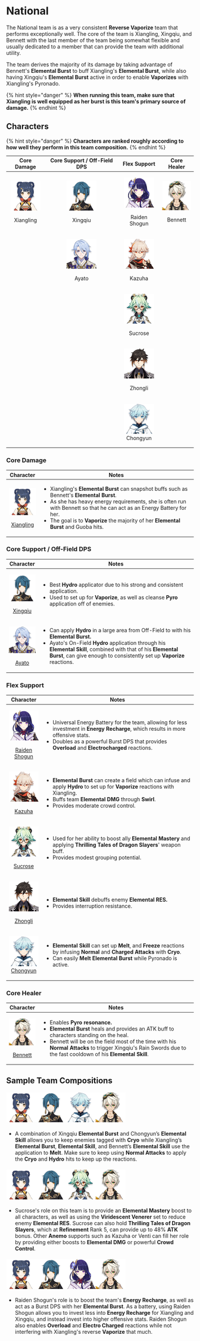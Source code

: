 # National

The National team is as a very consistent **Reverse Vaporize** team that performs exceptionally well. The core of the team is Xiangling, Xingqiu, and Bennett with the last member of the team being somewhat flexible and usually dedicated to a member that can provide the team with additional utility.

The team derives the majority of its damage by taking advantage of Bennett's **Elemental Burst** to buff Xiangling's **Elemental Burst**, while also having Xingqiu's **Elemental Burst** active in order to enable **Vaporizes** with Xiangling's Pyronado.

{% hint style="danger" %}
**When running this team, make sure that Xiangling is well equipped as her burst is this team's primary source of damage.**
{% endhint %}

## Characters

{% hint style="danger" %}
**Characters are ranked roughly according to how well they perform in this team composition.**
{% endhint %}

|                                                  Core Damage                                                  |                                        Core Support / Off-Field DPS                                       |                                                      Flex Support                                                      |                                                Core Healer                                                |
| :-----------------------------------------------------------------------------------------------------------: | :-------------------------------------------------------------------------------------------------------: | :--------------------------------------------------------------------------------------------------------------------: | :-------------------------------------------------------------------------------------------------------: |
| <p><img src="../.gitbook/assets/UI_AvatarIcon_Xiangling.png" alt="" data-size="original"></p><p>Xiangling</p> | <p><img src="../.gitbook/assets/UI_AvatarIcon_Xingqiu.png" alt="" data-size="original"></p><p>Xingqiu</p> | <p><img src="../.gitbook/assets/UI_AvatarIcon_Raiden_Shougun.png" alt="" data-size="original"></p><p>Raiden Shogun</p> | <p><img src="../.gitbook/assets/UI_AvatarIcon_Bennett.png" alt="" data-size="original"></p><p>Bennett</p> |
|                                                                                                               |              <p><img src="../.gitbook/assets/UI_AvatarIcon_Ayato.png" alt=""></p><p>Ayato</p>             |         <p><img src="../.gitbook/assets/UI_AvatarIcon_Kazuha.png" alt="" data-size="original"></p><p>Kazuha</p>        |                                                                                                           |
|                                                                                                               |                                                                                                           |        <p><img src="../.gitbook/assets/UI_AvatarIcon_Sucrose.png" alt="" data-size="original"></p><p>Sucrose</p>       |                                                                                                           |
|                                                                                                               |                                                                                                           |        <p><img src="../.gitbook/assets/UI_AvatarIcon_Zhongli.png" alt="" data-size="original"></p><p>Zhongli</p>       |                                                                                                           |
|                                                                                                               |                                                                                                           |                   <p><img src="../.gitbook/assets/UI_AvatarIcon_Chongyun.png" alt=""><br>Chongyun</p>                  |                                                                                                           |

### Core Damage

|                                                                          Character                                                                          | Notes                                                                                                                                                                                                                                                                                                                                                                                    |
| :---------------------------------------------------------------------------------------------------------------------------------------------------------: | ---------------------------------------------------------------------------------------------------------------------------------------------------------------------------------------------------------------------------------------------------------------------------------------------------------------------------------------------------------------------------------------- |
| <p><img src="../.gitbook/assets/UI_AvatarIcon_Xiangling.png" alt="" data-size="original"></p><p><a href="../characters/pyro/xiangling.md">Xiangling</a></p> | <ul><li>Xiangling's <strong>Elemental Burst</strong> can snapshot buffs such as Bennett's <strong>Elemental Burst</strong>.</li><li>As she has heavy energy requirements, she is often run with Bennett so that he can act as an Energy Battery for her.</li><li>The goal is to <strong>Vaporize</strong> the majority of her <strong>Elemental Burst</strong> and Guoba hits.</li></ul> |

### Core Support / Off-Field DPS

|                                                                        Character                                                                       | Notes                                                                                                                                                                                                                                                                                                                                                                                               |
| :----------------------------------------------------------------------------------------------------------------------------------------------------: | --------------------------------------------------------------------------------------------------------------------------------------------------------------------------------------------------------------------------------------------------------------------------------------------------------------------------------------------------------------------------------------------------- |
| <p><img src="../.gitbook/assets/UI_AvatarIcon_Xingqiu.png" alt="" data-size="original"></p><p><a href="../characters/hydro/xingqiu.md">Xingqiu</a></p> | <ul><li>Best <strong>Hydro</strong> applicator due to his strong and consistent application.</li><li>Used to set up for <strong>Vaporize</strong>, as well as cleanse <strong>Pyro</strong> application off of enemies.</li></ul>                                                                                                                                                                   |
|               <p><img src="../.gitbook/assets/UI_AvatarIcon_Ayato.png" alt=""></p><p><a href="../characters/hydro/ayato.md">Ayato</a></p>              | <ul><li>Can apply <strong>Hydro</strong> in a large area <strong></strong> from Off-Field to with his <strong>Elemental Burst.</strong></li><li>Ayato's On-Field <strong>Hydro</strong> application through his <strong>Elemental Skill</strong>, combined with that of his <strong>Elemental Burst</strong>, can give enough to consistently set up <strong>Vaporize</strong> reactions.</li></ul> |

### Flex Support

|                                                                                  Character                                                                                  | Notes                                                                                                                                                                                                                                                                                                                |
| :-------------------------------------------------------------------------------------------------------------------------------------------------------------------------: | -------------------------------------------------------------------------------------------------------------------------------------------------------------------------------------------------------------------------------------------------------------------------------------------------------------------- |
| <p><img src="../.gitbook/assets/UI_AvatarIcon_Raiden_Shougun.png" alt="" data-size="original"></p><p><a href="../characters/electro/raiden-shogun.md">Raiden Shogun</a></p> | <ul><li>Universal Energy Battery for the team, allowing for less investment in <strong>Energy Recharge</strong>, which results in more offensive stats.</li><li>Doubles as a powerful Burst DPS that provides <strong>Overload</strong> and <strong>Electrocharged</strong> reactions.</li></ul>                     |
|             <p><img src="../.gitbook/assets/UI_AvatarIcon_Kazuha.png" alt="" data-size="original"></p><p><a href="../characters/anemo/kazuha.md">Kazuha</a></p>             | <ul><li><strong>Elemental Burst</strong> can create a field which can infuse and apply <strong>Hydro</strong> to set up for <strong>Vaporize</strong> reactions with Xiangling.</li><li>Buffs team <strong>Elemental DMG</strong> through <strong>Swirl</strong>.</li><li>Provides moderate crowd control.</li></ul> |
|            <p><img src="../.gitbook/assets/UI_AvatarIcon_Sucrose.png" alt="" data-size="original"></p><p><a href="../characters/anemo/sucrose.md">Sucrose</a></p>           | <ul><li>Used for her ability to boost ally <strong>Elemental Mastery</strong> and applying <strong>Thrilling Tales of Dragon Slayers</strong>' weapon buff.</li><li>Provides modest grouping potential.</li></ul>                                                                                                    |
|             <p><img src="../.gitbook/assets/UI_AvatarIcon_Zhongli.png" alt="" data-size="original"></p><p><a href="../characters/geo/zhongli.md">Zhongli</a></p>            | <ul><li><strong>Elemental Skill</strong> debuffs enemy <strong>Elemental RES.</strong></li><li>Provides interruption resistance.</li></ul>                                                                                                                                                                           |
|                       <p><img src="../.gitbook/assets/UI_AvatarIcon_Chongyun.png" alt=""><br><a href="../characters/cryo/chongyun.md">Chongyun</a></p>                      | <ul><li><strong>Elemental Skill</strong> can set up <strong>Melt</strong>, and <strong>Freeze</strong> reactions by infusing <strong>Normal</strong> and <strong>Charged Attacks</strong> with <strong>Cryo</strong>.</li><li>Can easily <strong>Melt Elemental Burst</strong> while Pyronado is active.</li></ul>   |

### Core Healer

|                                                                       Character                                                                       | Notes                                                                                                                                                                                                                                                                                                                                                                    |
| :---------------------------------------------------------------------------------------------------------------------------------------------------: | ------------------------------------------------------------------------------------------------------------------------------------------------------------------------------------------------------------------------------------------------------------------------------------------------------------------------------------------------------------------------ |
| <p><img src="../.gitbook/assets/UI_AvatarIcon_Bennett.png" alt="" data-size="original"></p><p><a href="../characters/pyro/bennett.md">Bennett</a></p> | <ul><li>Enables <strong>Pyro resonance.</strong></li><li><strong>Elemental Burst</strong> heals and provides an ATK buff to characters standing on the heal.</li><li>Bennett will be on the field most of the time with his <strong>Normal Attacks</strong> to trigger Xingqiu's Rain Swords due to the fast cooldown of his <strong>Elemental Skill</strong>.</li></ul> |

## Sample Team Compositions

#### ![](../.gitbook/assets/UI\_AvatarIcon\_Xiangling.png)![](../.gitbook/assets/UI\_AvatarIcon\_Xingqiu.png)![](../.gitbook/assets/UI\_AvatarIcon\_Chongyun.png)![](../.gitbook/assets/UI\_AvatarIcon\_Bennett.png)

* A combination of Xingqiu **Elemental Burst** and Chongyun’s **Elemental Skill** allows you to keep enemies tagged with **Cryo** while Xiangling’s **Elemental Burst**, **Elemental Skill**, and Bennett’s **Elemental Skill** use the application to **Melt**. Make sure to keep using **Normal Attacks** to apply the **Cryo** and **Hydro** hits to keep up the reactions.

#### ![](../.gitbook/assets/UI\_AvatarIcon\_Xiangling.png)![](../.gitbook/assets/UI\_AvatarIcon\_Xingqiu.png)![](../.gitbook/assets/UI\_AvatarIcon\_Sucrose.png)![](../.gitbook/assets/UI\_AvatarIcon\_Bennett.png)

* Sucrose's role on this team is to provide an **Elemental Mastery** boost to all characters, as well as using the **Viridescent Venerer** set to reduce enemy **Elemental RES**. Sucrose can also hold **Thrilling Tales of Dragon Slayers**, which at **Refinement** Rank 5, can provide up to 48% **ATK** bonus. Other **Anemo** supports such as Kazuha or Venti can fill her role by providing either boosts to **Elemental DMG** or powerful **Crowd Control**.

#### ![](../.gitbook/assets/UI\_AvatarIcon\_Xiangling.png)![](../.gitbook/assets/UI\_AvatarIcon\_Xingqiu.png)![](../.gitbook/assets/UI\_AvatarIcon\_Raiden\_Shougun.png)![](../.gitbook/assets/UI\_AvatarIcon\_Bennett.png)

* Raiden Shogun's role is to boost the team's **Energy Recharge**, as well as act as a Burst DPS with her **Elemental Burst**. As a battery, using Raiden Shogun allows you to invest less into **Energy Recharge** for Xiangling and Xingqiu, and instead invest into higher offensive stats. Raiden Shogun also enables **Overload** and **Electro Charged** reactions while not interfering with Xiangling's reverse **Vaporize** that much.
